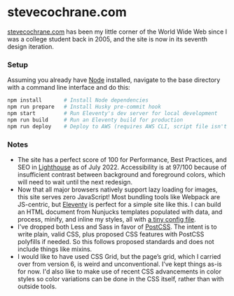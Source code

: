 # stevecochrane.com

[stevecochrane.com](https://stevecochrane.com/) has been my little corner of the World Wide Web since I was a college
student back in 2005, and the site is now in its seventh design iteration.

### Setup

Assuming you already have [Node](https://nodejs.org/) installed, navigate to the base directory with a command line
interface and do this:

```bash
npm install       # Install Node dependencies
npm run prepare   # Install Husky pre-commit hook
npm start         # Run Eleventy's dev server for local development
npm run build     # Run an Eleventy build for production
npm run deploy    # Deploy to AWS (requires AWS CLI, script file isn't in Git for security)
```

### Notes

- The site has a perfect score of 100 for Performance, Best Practices, and SEO in
  [Lighthouse](https://developers.google.com/web/tools/lighthouse) as of July 2022. Accessibility is at 97/100
  because of insufficient contrast between background and foreground colors, which will need to wait until the next
  redesign.
- Now that all major browsers natively support lazy loading for images, this site serves zero JavaScript!
  Most bundling tools like Webpack are JS-centric, but [Eleventy](https://www.11ty.dev) is perfect for a simple site
  like this. I can build an HTML document from Nunjucks templates populated with data, and process, minify, and inline
  my styles, all with
  [a tiny config file](https://github.com/stevecochrane/stevecochrane.com/blob/main/.eleventy.js).
- I've dropped both Less and Sass in favor of [PostCSS](https://github.com/postcss/postcss). The intent is to write
  plain, valid CSS, plus proposed CSS features with PostCSS polyfills if needed. So this follows proposed standards and
  does not include things like mixins.
- I would like to have used CSS Grid, but the page’s grid, which I carried over from version 6, is weird and
  unconventional. I’ve kept things as-is for now. I'd also like to make use of recent CSS advancements in color
  styles so color variations can be done in the CSS itself, rather than with outside tools.
